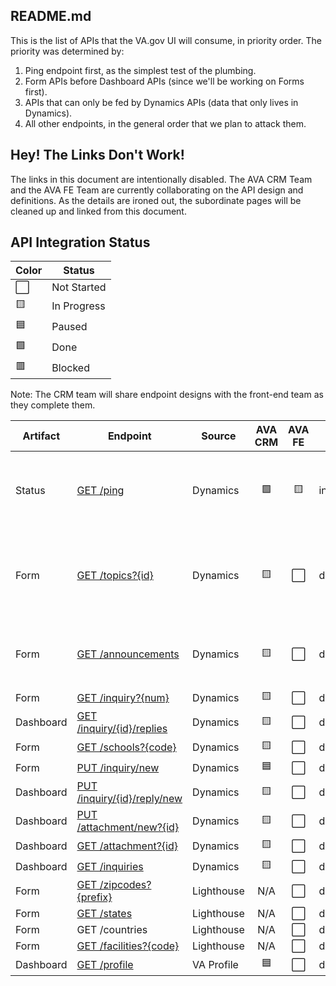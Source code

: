 ## README.md

This is the list of APIs that the VA.gov UI will consume, in priority order. The priority was determined by:

1. Ping endpoint first, as the simplest test of the plumbing.
2. Form APIs before Dashboard APIs (since we'll be working on Forms first).
3. APIs that can only be fed by Dynamics APIs (data that only lives in Dynamics).
4. All other endpoints, in the general order that we plan to attack them.

## Hey! The Links Don't Work!

The links in this document are intentionally disabled. The AVA CRM Team and the AVA FE Team are currently collaborating on the API design and definitions. As the details are ironed out, the subordinate pages will be cleaned up and linked from this document.

## API Integration Status

|Color | Status |
|---|---|
⬜ | Not Started |
🟨 | In Progress |
🟦 | Paused |
🟩 | Done |
🟥 | Blocked |

Note: The CRM team will share endpoint designs with the front-end team as they complete them.

| Artifact | Endpoint | Source | AVA CRM | AVA FE | Phase | Notes |
|---|---|---|:---:|:---:|---|---|
Status | [GET /ping](Status_Ping.md) | Dynamics | 🟩 | 🟨 | integration | Khoa pending correct configuration to test in staging  | 
Form | [GET /topics?{id}](Form_GetTopics.md) | Dynamics | 🟨 | ⬜ | development | CRM team waiting on new team to start pair programing later this week | 
Form | [GET /announcements](Form_RetrieveBannerMessage.md) | Dynamics | 🟨 | ⬜ | design | CRM team to complete design of all endpoints by 11/29| 
Form | [GET /inquiry?{num}](Form_GetInquiry.md) | Dynamics | 🟨 | ⬜ | design | | 
Dashboard | [GET /inquiry/{id}/replies](Dashboard_RetrieveCorrespondence.md) | Dynamics | 🟨 | ⬜ | design | |
Form | [GET /schools?{code}](Form_SchoolFacilityCodes.md) | Dynamics | 🟨 | ⬜ | design |  | 
Form | [PUT /inquiry/new](Form_SubmitInquiry.md)  | Dynamics | 🟦 | ⬜ | design | |  
Dashboard | [PUT /inquiry/{id}/reply/new](Dashboard_SubmitAReply.md) | Dynamics | 🟨 | ⬜ | design |  | 
Dashboard | [PUT /attachment/new?{id}](Dashboard_UploadFile.md) | Dynamics | 🟨 | ⬜ | design |  | 
Dashboard | [GET /attachment?{id}](Dashboard_GetAttachment.md) | Dynamics | 🟨 | ⬜ | design | | 
Dashboard | [GET /inquiries](Dashboard_RetrieveInquiries.md) | Dynamics | 🟨 | ⬜ | design | | 
Form | [GET /zipcodes?{prefix}](Form_ZipCodes.md) | Lighthouse | N/A | ⬜ | design |  | 
Form | [GET /states](Form_States.md) | Lighthouse | N/A | ⬜ | design | |  
Form | GET /countries | Lighthouse | N/A | ⬜ | design | | 
Form | [GET /facilities?{code}](Form_MedicalFacilities.md)  | Lighthouse | N/A | ⬜ | design |  | 
Dashboard | [GET /profile](Dashboard_ReadMyProfile.md)   | VA Profile | 🟦 | ⬜ | design | VA Profile | 

